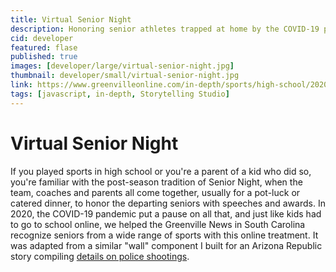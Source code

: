```yaml
---
title: Virtual Senior Night
description: Honoring senior athletes trapped at home by the COVID-19 pandemic.
cid: developer
featured: flase
published: true
images: [developer/large/virtual-senior-night.jpg]
thumbnail: developer/small/virtual-senior-night.jpg
link: https://www.greenvilleonline.com/in-depth/sports/high-school/2020/05/27/virtual-senior-night-recognizing-athletes-who-lost-their-senior-season/5200370002/
tags: [javascript, in-depth, Storytelling Studio]
---
```


<script>
  import ExternalLink from "../../../lib/components/ExternalLink.svelte";  
</script>

# Virtual Senior Night

If you played sports in high school or you're a parent of a kid who did so, you're familiar with the post-season tradition of Senior Night, when the team, coaches and parents all come together, usually for a pot-luck or catered dinner, to honor the departing seniors with speeches and awards. In 2020, the COVID-19 pandemic put a pause on all that, and just like kids had to go to school online, we helped the Greenville News in South Carolina recognize seniors from a wide range of sports with this online treatment. It was adapted from a similar "wall" component I built for an Arizona Republic story compiling [details on police shootings](https://www.azcentral.com/in-depth/news/local/arizona-investigations/2019/06/19/arizona-phoenix-police-shootings-officers-record-levels/3029860002/).

<ExternalLink url={link} text="Virtual Senior Night" />
